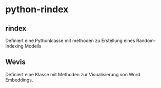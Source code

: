 # python-rindex

## rindex
Definiert eine Pythonklasse mit methoden zu Erstellung eines Random-Indexing Modells

## Wevis
Definiert eine Klasse mit Methoden zur Visualisierung von Word Embeddings.
